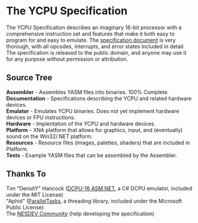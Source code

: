 The YCPU Specification
====

The YCPU Specification describes an imaginary 16-bit processor with a comprehensive instruction set and features that make it both easy to program for and easy to emulate. The [specification document](https://github.com/ZaneDubya/YCPU/blob/master/Documentation/ycpu.txt "YCPU Specification Document") is very thorough, with all opcodes, interrupts, and error states included in detail. The specification is released to the public domain, and anyone may use it for any purpose without permission or attribution.

Source Tree
----
**Assembler** - Assembles YASM files into binaries. 100% Complete.  
**Documentation** - Specifications describing the YCPU and related hardware devices.  
**Emulator** - Emulates YCPU binaries. Does not yet implement hardware devices or FPU instructions.  
**Hardware** - Implentation of the YCPU and hardware devices.  
**Platform** - XNA platform that allows for graphics, input, and (eventually) sound on the Win32/.NET platform.  
**Resources** - Resource files (images, palettes, shaders) that are included in Platform.  
**Tests** - Example YASM files that can be assembled by the Assembler.

Thanks To
----
Tim "DensitY" Hancock ([DCPU-16 ASM.NET](https://github.com/densitynz/DCPU-16-ASM.NET), a C# DCPU emulator, included under the MIT License)  
"Aphid" ([ParallelTasks](http://http://paralleltasks.codeplex.com/), a threading library, included under the Microsoft Public License)  
The [NESDEV Community](http://www.nesdev.com) (help developing the specification)
